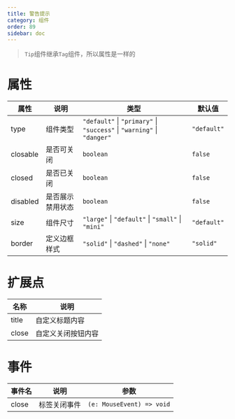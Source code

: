 ```yaml
---
title: 警告提示
category: 组件
order: 89 
sidebar: doc
---
```


> `Tip`组件继承`Tag`组件，所以属性是一样的

# 属性

| 属性 | 说明 | 类型 | 默认值 |
| --- | --- | --- | --- |
| type | 组件类型 | `"default"` &#124; `"primary"` &#124; `"success"` &#124; `"warning"` &#124; `"danger"` | `"default"` |
| closable | 是否可关闭 | `boolean` | `false` |
| closed | 是否已关闭 | `boolean` | `false` |
| disabled | 是否展示禁用状态 | `boolean` | `false` |
| size | 组件尺寸 | `"large"` &#124; `"default"` &#124; `"small"` &#124; `"mini"` | `"default"` |
| border | 定义边框样式 | `"solid"` &#124; `"dashed"` &#124; `"none"` | `"solid"` |


# 扩展点

| 名称 | 说明 |
| --- | --- |
| title | 自定义标题内容 |
| close | 自定义关闭按钮内容 |

# 事件

| 事件名 | 说明 | 参数 |
| --- | --- | --- |
| close | 标签关闭事件 | `(e: MouseEvent) => void` |
